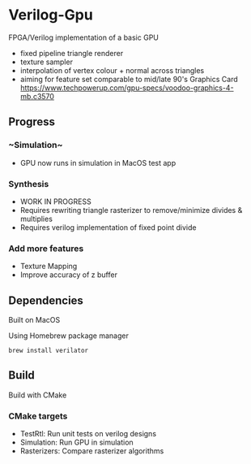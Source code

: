 # Verilog-Gpu

FPGA/Verilog implementation of a basic GPU
- fixed pipeline triangle renderer
- texture sampler
- interpolation of vertex colour + normal across triangles
- aiming for feature set comparable to mid/late 90's Graphics Card https://www.techpowerup.com/gpu-specs/voodoo-graphics-4-mb.c3570

## Progress

### ~Simulation~
  - GPU now runs in simulation in MacOS test app

### Synthesis
 - WORK IN PROGRESS
 - Requires rewriting triangle rasterizer to remove/minimize divides & multiplies
 - Requires verilog implementation of fixed point divide

### Add more features
 - Texture Mapping
 - Improve accuracy of z buffer

## Dependencies

Built on MacOS

Using Homebrew package manager
```
brew install verilator 
```

## Build

Build with CMake

### CMake targets 

- TestRtl: Run unit tests on verilog designs
- Simulation: Run GPU in simulation
- Rasterizers: Compare rasterizer algorithms

